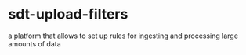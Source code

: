 # sdt-upload-filters
a platform that allows to set up rules for ingesting and processing large amounts of data

